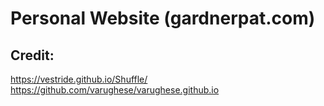 # Personal Website (gardnerpat.com)
## Credit:
https://vestride.github.io/Shuffle/
https://github.com/varughese/varughese.github.io
